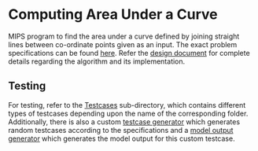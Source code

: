 Computing Area Under a Curve
===

MIPS program to find the area under a curve defined by joining straight lines between co-ordinate points given as an input. The exact problem specifications can be found [here](https://github.com/pshrey795/MIPS-Simulator/blob/main/AreaUnderCurve/Statement.pdf). Refer the [design document](https://github.com/pshrey795/MIPS-Simulator/blob/main/AreaUnderCurve/Design.pdf) for complete details regarding the algorithm and its implementation. 

Testing
---

For testing, refer to the [Testcases](https://github.com/pshrey795/MIPS-Simulator/tree/main/AreaUnderCurve/TestCases) sub-directory, which contains different types of testcases depending upon the name of the corresponding folder. Additionally, there is also a custom [testcase generator](https://github.com/pshrey795/MIPS-Simulator/blob/main/AreaUnderCurve/TestCases/tc_generator.py) which generates random testcases according to the specifications and a [model output generator](https://github.com/pshrey795/MIPS-Simulator/blob/main/AreaUnderCurve/TestCases/model.py) which generates the model output for this custom testcase.